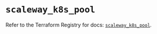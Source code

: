 # `scaleway_k8s_pool`

Refer to the Terraform Registry for docs: [`scaleway_k8s_pool`](https://registry.terraform.io/providers/scaleway/scaleway/2.57.0/docs/resources/k8s_pool).
